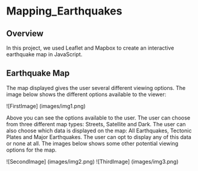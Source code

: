 # Mapping_Earthquakes

## Overview

In this project, we used Leaflet and Mapbox to create an interactive earthquake map in JavaScript. 

## Earthquake Map

The map displayed gives the user several different viewing options. The image below shows the different options available to the viewer: 

![FirstImage] (images/img1.png)

Above you can see the options available to the user. The user can choose from three different map types: Streets, Satellite and Dark. The user can also choose which data is displayed on the map: All Earthquakes, Tectonic Plates and Major Earthquakes. The user can opt to display any of this data or none at all. The images below shows some other potential viewing options for the map. 

![SecondImage] (images/img2.png)
![ThirdImage] (images/img3.png)

